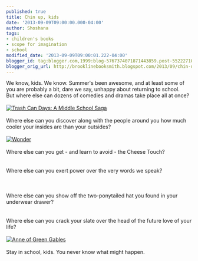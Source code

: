 ```yaml
---
published: true
title: Chin up, kids
date: '2013-09-09T09:00:00.000-04:00'
author: Shoshana
tags:
- children's books
- scope for imagination
- school
modified_date: '2013-09-09T09:00:01.222-04:00'
blogger_id: tag:blogger.com,1999:blog-5767374071871443859.post-552227101713527362
blogger_orig_url: http://brooklinebooksmith.blogspot.com/2013/09/chin-up-kids.html
---
```


<div class="abaproduct-image">We know, kids. We know. Summer's been awesome, and at least some of you are probably a bit, dare we say, unhappy about returning to school.</div><div class="abaproduct-image"><div class="abaproduct-image"></div><div class="abaproduct-image">But where else&nbsp;can dozens of comedies&nbsp;and dramas take place all at once?</div></div><div class="abaproduct-image"><div class="abaproduct-image"><br /><a href="http://www.brooklinebooksmith-shop.com/book/v/9781423166320"><img src="http://images.booksense.com/images/books/320/166/FC9781423166320.JPG" title="Trash Can Days: A Middle School Saga" /></a>&nbsp;</div><div class="abaproduct-image">&nbsp;&nbsp;</div><div class="abaproduct-image">Where else can you discover along with the people around you how much cooler your insides are than your outsides?</div></div><div class="abaproduct-image"><br /><a href="http://www.brooklinebooksmith-shop.com/book/v/9780375869020"><img src="http://images.booksense.com/images/books/020/869/FC9780375869020.JPG" title="Wonder" /></a><br /><br />Where else can you get - and learn to avoid - the Cheese Touch?<br /><br /><a class="thickbox initThickbox-processed" href="http://images.indiebound.com/136/993/9780810993136.jpg" rel="field_image_cache_0" title="Diary of a Wimpy Kid"><img src="http://images.booksense.com/images/books/136/993/FC9780810993136.JPG" title="" /></a><br /><br />Where else can you exert power over the very words we speak?<br /><br /><a class="thickbox initThickbox-processed" href="http://images.indiebound.com/769/818/9780689818769.jpg" rel="field_image_cache_0" title="Frindle"><img src="http://images.booksense.com/images/books/769/818/FC9780689818769.JPG" title="" /></a>&nbsp;<br /><br />Where else can you show off the two-ponytailed hat you found in your underwear drawer?<br /><br /><a class="thickbox initThickbox-processed" href="http://images.indiebound.com/590/875/9780547875590.jpg" rel="field_image_cache_0" title="Gooney Bird Is So Absurd"><img src="http://images.booksense.com/images/books/590/875/FC9780547875590.JPG" title="" /></a><br /><br />Where else can you crack your slate over the head of the future love of your life?<br /><br /><a href="http://www.brooklinebooksmith-shop.com/book/v/9780141321592"><img src="http://images.booksense.com/images/books/592/321/FC9780141321592.JPG" title="Anne of Green Gables" /></a><br /><br />Stay in school, kids. You never know what might happen.<br /><br /><div class="separator" style="clear: both; text-align: center;"><br /></div><br /></div><div class="abaproduct-image"><div class="abaproduct-image"></div><div class="abaproduct-image"><div class="abaproduct-image"></div></div></div>